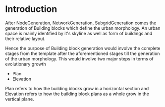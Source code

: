 # Introduction #

After NodeGeneration, NetworkGeneration, SubgridGeneration comes the generation of Building blocks which define the urban morphology. An urban space is mainly identified by it's skyline as well as form of buildings and their relative layout.

Hence the purpose of Building block generation would involve the complete stages from the template after the aforementioned stages till the generation of the urban morphology.
This would involve two major steps in terms of evolutionary growth
  * Plan
  * Elevation

Plan refers to how the building blocks grow in a horizontal section and Elevation refers to how the building block plans as a whole grow in the vertical plane.